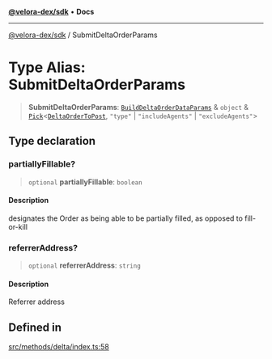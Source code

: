 [**@velora-dex/sdk**](../README.md) • **Docs**

***

[@velora-dex/sdk](../globals.md) / SubmitDeltaOrderParams

# Type Alias: SubmitDeltaOrderParams

> **SubmitDeltaOrderParams**: [`BuildDeltaOrderDataParams`](BuildDeltaOrderDataParams.md) & `object` & [`Pick`](../-internal-/type-aliases/Pick.md)\<[`DeltaOrderToPost`](../-internal-/type-aliases/DeltaOrderToPost.md), `"type"` \| `"includeAgents"` \| `"excludeAgents"`\>

## Type declaration

### partiallyFillable?

> `optional` **partiallyFillable**: `boolean`

#### Description

designates the Order as being able to be partially filled, as opposed to fill-or-kill

### referrerAddress?

> `optional` **referrerAddress**: `string`

#### Description

Referrer address

## Defined in

[src/methods/delta/index.ts:58](https://github.com/paraswap/paraswap-sdk/blob/master/src/methods/delta/index.ts#L58)
